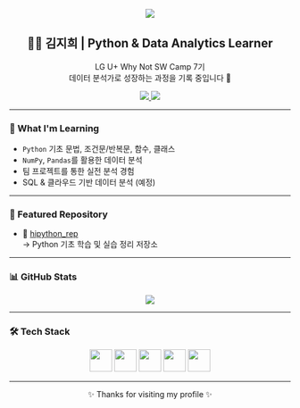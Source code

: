 <!-- 배너 이미지 -->
<p align="center">
  <img src="https://capsule-render.vercel.app/api?type=blur&height=300&color=0:FFB6C1,100:D8B4F8&text=Hi%20I'm%20JiHui&fontColor=B8C0FF" />
</p>


<!-- 소개 -->
<h2 align="center">👩‍💻 김지희 | Python & Data Analytics Learner</h2>
<p align="center">
  LG U+ Why Not SW Camp 7기<br/>
  데이터 분석가로 성장하는 과정을 기록 중입니다 🌱
</p>

<!-- 뱃지 -->
<p align="center">
  <!-- 블로그 -->
  <a href="https://jihuikim45.github.io">
    <img src="https://img.shields.io/badge/BLOG-ffdbe0?style=for-the-badge&logo=githubpages&logoColor=white">
  </a>
  
  <!-- 이메일 -->
  <a href="mailto:kimjihui45@email.com">
    <img src="https://img.shields.io/badge/CONTACT%20ME-ffe7ea?style=for-the-badge&logo=gmail&logoColor=white">
  </a>
</p>



---

### 🧠 What I'm Learning
- `Python` 기초 문법, 조건문/반복문, 함수, 클래스
- `NumPy`, `Pandas`를 활용한 데이터 분석
- 팀 프로젝트를 통한 실전 분석 경험
- SQL & 클라우드 기반 데이터 분석 (예정)

---

### 📁 Featured Repository

- 🔹 [hipython_rep](https://github.com/jihuikim45/hipython_rep)  
  → Python 기초 학습 및 실습 정리 저장소

---

### 📊 GitHub Stats

<p align="center">
  <img src="https://github-readme-stats.vercel.app/api?username=jihuikim45&show_icons=true&theme=default" />
</p>

---

### 🛠 Tech Stack

<p align="center">
  <img src="https://cdn.jsdelivr.net/gh/devicons/devicon/icons/python/python-original.svg" width="40" />
  <img src="https://cdn.jsdelivr.net/gh/devicons/devicon/icons/numpy/numpy-original.svg" width="40" />
  <img src="https://cdn.jsdelivr.net/gh/devicons/devicon/icons/pandas/pandas-original.svg" width="40" />
  <img src="https://cdn.jsdelivr.net/gh/devicons/devicon/icons/jupyter/jupyter-original.svg" width="40" />
  <img src="https://cdn.jsdelivr.net/gh/devicons/devicon/icons/git/git-original.svg" width="40" />
</p>

---

<p align="center">
  ✨ Thanks for visiting my profile ✨
</p>
